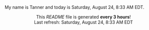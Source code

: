 My name is Tanner and today is Saturday, August 24, 8:33 AM EDT.

<p align="center">This <i>README</i> file is generated <b>every 3 hours</b>!</br>Last refresh: Saturday, August 24, 8:33 AM EDT<br /></p>
